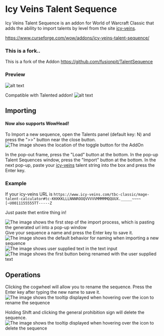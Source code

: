 # Icy Veins Talent Sequence
Icy Veins Talent Sequence is an addon for World of Warcraft Classic that adds the ability to import talents by level from the site [icy-veins](https://icy-veins.com/).

https://www.curseforge.com/wow/addons/icy-veins-talent-sequence/


### This is a fork..
This is a fork of the Addon https://github.com/fusionpit/TalentSequence

### Preview


![alt text](https://i.imgur.com/ksMoCtu.png "Talent Sequence demo")

Compatible with Talented addon!
![alt text](https://i.imgur.com/Ac5Y2Q0.jpg "Talented Talent Sequence")

## Importing

#### Now also supports WowHead!

To Import a new sequence, open the Talents panel (default key: N) and press the "&gt;&gt;" button near the close button.  
![The image shows the location of the toggle button for the AddOn](https://i.imgur.com/BSh7rOy.png "Toggling main window")

In the pop-out frame, press the "Load" button at the bottom.  In the pop-up Talent Sequences window, press the "Import" button at the bottom.  In the next pop-up, paste your [icy-veins](https://icy-veins.com/) talent string into the box and press the Enter key.

### Example

If your icy-veins URL is `https://www.icy-veins.com/tbc-classic/mage-talent-calculator#tc-KKKKKLLLNNNROOQVVVVVMMMMMQQUUX._____~~~~[~U0011155555TT-----Z`

Just paste thet entire thing in!

![The image shows the first step of the import process, which is pasting the generated url into a pop-up window](https://i.imgur.com/DUJh59v.png "Pasting URL")
Give your sequence a name and press the Enter key to save it.  
![The image shows the default behavior for naming when importing a new sequence](https://i.imgur.com/QWxV3aG.png "Default name")
![The image shows user supplied text in the text input](https://i.imgur.com/RIkJt66.png "New name entered")
![The image shows the first button being renamed with the user supplied text](https://i.imgur.com/4l62nKw.png "New button name")

## Operations
Clicking the cogwheel will allow you to rename the sequence.  Press the Enter key after typing the new name to save it.  
![The image shows the tooltip displayed when hovering over the icon to rename the sequence](https://i.imgur.com/Dub1Qyx.png "Rename icon")

Holding Shift and clicking the general prohibition sign will delete the sequence.  
![The image shows the tooltip displayed when hovering over the icon to delete the sequence](https://i.imgur.com/F0UKQj8.png "Delete icon")
